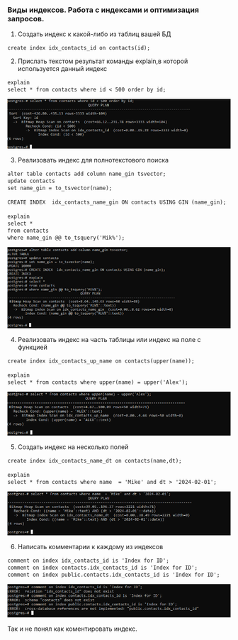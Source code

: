### Виды индексов. Работа с индексами и оптимизация запросов.

1. Создать индекс к какой-либо из таблиц вашей БД

``` text
create index idx_contacts_id on contacts(id);
```
	
2. Прислать текстом результат команды explain,в которой используется данный индекс

``` text
explain
select * from contacts where id < 500 order by id;
```

![](files/2.png)

3. Реализовать индекс для полнотекстового поиска

``` text
alter table contacts add column name_gin tsvector;
update contacts
set name_gin = to_tsvector(name);

CREATE INDEX  idx_contacts_name_gin ON contacts USING GIN (name_gin);

explain
select *
from contacts
where name_gin @@ to_tsquery('Mik%');
```

![](files/3.png)

4. Реализовать индекс на часть таблицы или индекс на поле с функцией

``` text
create index idx_contacts_up_name on contacts(upper(name));

explain
select * from contacts where upper(name) = upper('Alex');
```

![](files/4.png)

5. Создать индекс на несколько полей

``` text   
create index idx_contacts_name_dt on contacts(name,dt);

explain
select * from contacts where name  = 'Mike' and dt > '2024-02-01';
``` 
![](files/5.png)

6. Написать комментарии к каждому из индексов

``` text
comment on index idx_contacts_id is 'Index for ID';
comment on index contacts.idx_contacts_id is 'Index for ID';
comment on index public.contacts.idx_contacts_id is 'Index for ID';
```

![](files/6.png)

Так и не понял как коментировать индекс.
